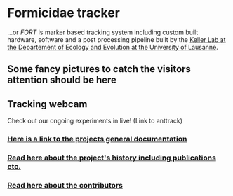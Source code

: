 ---
---

# Formicidae tracker
...or *FORT* is marker based tracking system including custom built hardware, software and a post processing pipeline built by the [Keller Lab at the Departement of Ecology and Evolution at the University of Lausanne](https://www.unil.ch/dee/en/home/menuinst/research--education/research/research-groups/keller-group.html).

## Some fancy pictures to catch the visitors attention should be here

## Tracking webcam
Check out our ongoing experiments in live! (Link to anttrack)

### [Here is a link to the projects general documentation](https://github.com/formicidae-tracker/documentation/wiki)

### [Read here about the project's history including publications etc.](history)

### [Read here about the contributors](about)

